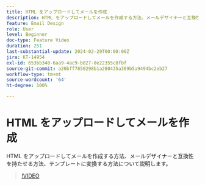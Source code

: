 ```yaml
---
title: HTML をアップロードしてメールを作成
description: HTML をアップロードしてメールを作成する方法、メールデザイナーと互換性を持たせる方法、テンプレートに変換する方法について説明します。
feature: Email Design
role: User
level: Beginner
doc-type: Feature Video
duration: 251
last-substantial-update: 2024-02-29T00:00:00Z
jira: KT-14954
exl-id: 653bb340-6aa9-4ac9-b027-0e22355c8fbf
source-git-commit: a20bff7850298b1a280435a369b5a9494bc2eb27
workflow-type: tm+mt
source-wordcount: '64'
ht-degree: 100%

---
```


# HTML をアップロードしてメールを作成

HTML をアップロードしてメールを作成する方法、メールデザイナーと互換性を持たせる方法、テンプレートに変換する方法について説明します。

>[!VIDEO](https://video.tv.adobe.com/v/3447033/?learn=on&captions=jpn)
